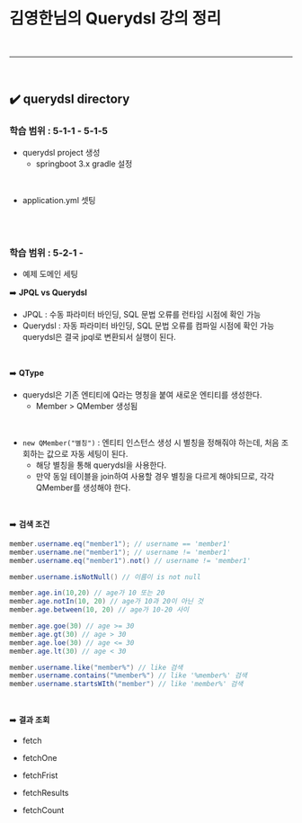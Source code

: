 # 김영한님의 Querydsl 강의 정리
<br>
<hr>
<br>

## ✔️ querydsl directory
### 학습 범위 : 5-1-1 - 5-1-5
- querydsl project 생성
  - springboot 3.x gradle 설정
<br>

- application.yml 셋팅
<br>
<br>

### 학습 범위 : 5-2-1 - 
- 예제 도메인 세팅

➡️ **JPQL vs Querydsl**
  - JPQL : 수동 파라미터 바인딩, SQL 문법 오류를 런타임 시점에 확인 가능
  - Querydsl : 자동 파라미터 바인딩, SQL 문법 오류를 컴파일 시점에 확인 가능<br>
               querydsl은 결국 jpql로 변환되서 실행이 된다.
<br>

➡️ **QType**
- querydsl은 기존 엔티티에 Q라는 명칭을 붙여 새로운 엔티티를 생성한다.
  - Member > QMember 생성됨
<br>

- `new QMember("별칭")` : 엔티티 인스턴스 생성 시 별칭을 정해줘야 하는데, 처음 조회하는 값으로 자동 세팅이 된다.
  - 해당 별칭을 통해 querydsl을 사용한다.
  - 만약 동일 테이블을 join하여 사용할 경우 별칭을 다르게 해야되므로, 각각 QMember를 생성해야 한다.
<br>

➡️ **검색 조건**

```java
member.username.eq("member1"); // username == 'member1'
member.username.ne("member1"); // username != 'member1'
member.username.eq("member1").not() // username != 'member1'

member.username.isNotNull() // 이름이 is not null

member.age.in(10,20) // age가 10 또는 20
member.age.notIn(10, 20) // age가 10과 20이 아닌 것
member.age.between(10, 20) // age가 10-20 사이

member.age.goe(30) // age >= 30
member.age.gt(30) // age > 30
member.age.loe(30) // age <= 30
member.age.lt(30) // age < 30

member.username.like("member%") // like 검색
member.username.contains("%member%") // like '%member%' 검색
member.username.startsWIth("member") // like 'member%' 검색
```
<br>

➡️ **결과 조회**
- fetch

- fetchOne

- fetchFrist

- fetchResults

- fetchCount
